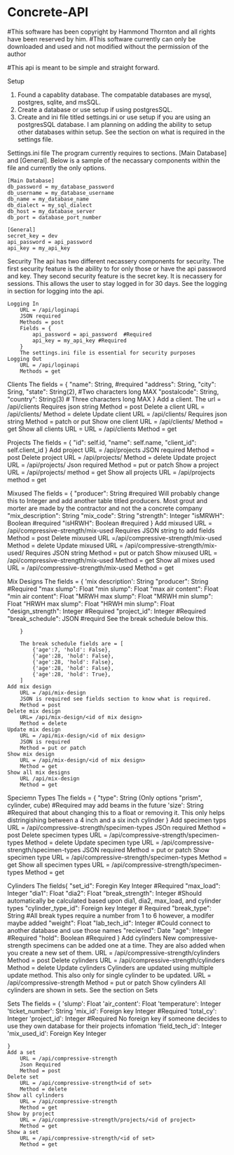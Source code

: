 # Concrete-API


#This software has been copyright by Hammond Thornton and all rights have been reserved by him.
#This software currently can only be downloaded and used and not modified without the permission of the author

#This api is meant to be simple and straight forward.


Setup

1. Found a capablity database. The compatable databases are mysql, postgres, sqlite, and msSQL.
2. Create a database or use setup if using postgresSQL.
3. Create and ini file titled settings.ini or use setup if you are using an postgresSQL database. I am planning on adding the ability to setup other databases within setup. See the section on what is required in the settings file.

Settings.ini file
The program currently requires to sections. [Main Database] and [General]. Below is a sample of the necassary components within the file  and currently the only options.
    
    [Main Database]
    db_password = my_database_password
    db_username = my_database_username
    db_name = my_database_name
    db_dialect = my_sql_dialect
    db_host = my_database_server
    db_port = database_port_number

    [General]
    secret_key = dev
    api_password = api_password
    api_key = my_api_key


Security
    The api has two different necassery components for security. The first security feature is the ability to for only those or have the api password and key. They second security feature is the secret key. It is necassery for sessions.  This allows the user to stay logged in for 30 days.  See the logging in section for logging into the api.

    Logging In
        URL = /api/loginapi
        JSON required
        Methods = post
        Fields = {
            api_password = api_password  #Required
            api_key = my_api_key #Required
        }
        The settings.ini file is essential for security purposes
    Logging Out
        URL = /api/loginapi
        Methods = get

Clients
    The fields = {
            "name": String,  #required
            "address": String,
            "city": Sring,
            "state": String(2),  #Two characters long MAX
            "postalcode": String,
            "country": String(3)  # Three characters long MAX
        }
    Add a client.
        The url = /api/clients
        Requires json string
        Method = post
    Delete a client
        URL = /api/clients/<id of client>
        Method = delete
    Update client
        URL = /api/clients/<id of client>
        Requires json string
        Method = patch or put
    Show one client
        URL = /api/clients/<id of client>
        Method = get
    Show all clients 
        URL = URL = /api/clients
        Method = get

Projects
    The fields = {
            "id": self.id,
            "name": self.name,
            "client_id": self.client_id
        }
    Add project
        URL = /api/projects
        JSON required
        Method = post
    Delete project
        URL = /api/projects/<id of project>
        Method = delete
    Update project
        URL = /api/projects/<id of project>
        Json required
        Method = put or patch
    Show a project
        URL = /api/projects/<id of project>
        method = get
    Show all projects
        URL = /api/projects
        method = get
    


Mixused
    The fields = {
            "producer": String  #required Will probably change this to Integer and add another table titled producers. Most grout and morter are made by the contractor and not the a concrete company
            "mix_description": String
            "mix_code": String
            "strength": Integer
            "isMRWH": Boolean  #required
            "isHRWH": Boolean  #required
        }
    Add mixused
        URL = /api/compressive-strength/mix-used
        Requires JSON string to add fields
        Method = post
    Delete mixused
        URL =/api/compressive-strength/mix-used
        Method = delete
    Update mixused
        URL = /api/compressive-strength/mix-used/<id of mixused>
        Requires JSON string
        Method = put or patch
    Show mixused
        URL = /api/compressive-strength/mix-used<id of mixused>
        Method = get
    Show all mixes used
        URL = /api/compressive-strength/mix-used
        Method = get

Mix Designs
    The fields = {
            'mix description': String
            "producer":  String #Required
            "max slump": Float
            "min slump": Float
            "max air content": Float
            "min air content": Float
            "MRWH max slump": Float
            "MRWH min slump": Float
            "HRWH max slump": Float
            "HRWH min slump": Float
            "design_strength": Integer #Required
            "project_id": Integer #Required
            "break_schedule": JSON #requird See the break schedule below this.

        }

        The break schedule fields are = [
            {'age':7, 'hold': False},
            {'age':28, 'hold': False},
            {'age':28, 'hold': False},
            {'age':28, 'hold': False},
            {'age':28, 'hold': True},
        ]
    Add mix design
        URL = /api/mix-design
        JSON is required see fields section to know what is required.
        Method = post
    Delete mix design
        URL= /api/mix-design/<id of mix design>
        Method = delete
    Update mix design
        URL = /api/mix-design/<id of mix design>
        JSON is required
        Method = put or patch
    Show mix design
        URL = /api/mix-design/<id of mix design>
        Method = get
    Show all mix designs
        URL /api/mix-design
        Method = get

Speciemn Types
    The fields = {
            "type": String (Only options "prism", cylinder, cube) #Required may add beams in the future
            'size': String  #Required that about changing this to a float or removing it.  This only helps distringishing between a 4 inch and a six inch cylinder
        }
    Add specimen typs
        URL = /api/compressive-strength/specimen-types
        JSOn required
        Method = post
    Delete specimen types
        URL = /api/compressive-strength/specimen-types<id of specimen type>
        Method = delete
    Update specimen type
        URL = /api/compressive-strength/specimen-types<id of specimen type>
        JSON required
        Method = put or patch
    Show specimen type
        URL = /api/compressive-strength/specimen-types<id of specimen type>
        Method = get
    Show all specimen types
        URL = /api/compressive-strength/specimen-types
        Method = get

Cylinders
    The fields{
            "set_id": Foregin Key Integer #Required
            "max_load": Integer
            "dia1": Float
            "dia2": Float
            "break_strength": Integer  #Should automatically be calculated based upon dia1, dia2, max_load, and cylinder types
            "cylinder_type_id": Foreign key Integer # Required
            "break_type": String  #All break types require a number from 1 to 6 however, a modifer maybe added
            "weight": Float
            "lab_tech_id": Integer #Could connect to another database and use those names
            "recieved": Date 
            "age": Integer #Required
            "hold": Boolean #Required
        }
    Add cylinders
        New compressive-strength specimens can be added one at a time. They are also added when you create a new set of them.
        URL = /api/compressive-strength/cylinders
        Method = post
    Delete cylinders
        URL = /api/compressive-strength/cylinders<id of cylinder>
        Method = delete
    Update cylinders
        Cylinders are updated using multiple update method. This also only for single cylinder to be updated.
        URL = /api/compressive-strength
        Method = put or patch
    Show cylinders
        All cylinders are shown in sets. See the section on Sets

Sets
    The fields = {
        'slump': Float
        'air_content': Float
        'temperature': Integer
        'ticket_number': String
        'mix_id': Foreign key Integer  #Required
        'total_cy': Integer
        'project_id': Integer  #Required  No foreign key if someone decides to use they own database for their projects infomation
        'field_tech_id': Integer
        'mix_used_id':  Foreign Key Integer
        
    }
    Add a set
        URL = /api/compressive-strength
        Json Required
        Method = post
    Delete set
        URL = /api/compressive-strength<id of set>
        Method = delete
    Show all cylinders
        URL = /api/compressive-strength
        Method = get
    Show by project
        URL = /api/compressive-strength/projects/<id of project>
        Method = get
    Show a set
        URL = /api/compressive-strength/<id of set>
        Method = get
    
